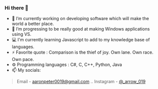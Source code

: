 ### Hi there 👋
- 🔭 I’m currently working on developing software which will make the world a better place.
- 🌱 I’m progressing to be really good at making Windows applications using VS.
- 💻 I'm currently learning Javascript to add to my knowledge base of languages.
- ⚡ Favorite quote : Comparison is the thief of joy. Own lane. Own race. Own pace.
- ⚙️ Programming languages : C#, C, C++, Python, Java
- 📫 My socials:
>  Email - aaronpeter0019@gmail.com
.. Instagram - [@_arrow_019](https://www.instagram.com/_arrow_019/?next=%2F)
<!--
**Arrow-19/Arrow-19** is a ✨ _special_ ✨ repository because its `README.md` (this file) appears on your GitHub profile.

Here are some ideas to get you started:

- 🔭 I’m currently working on ...
- 🌱 I’m currently learning ...
- 👯 I’m looking to collaborate on ...
- 🤔 I’m looking for help with ...
- 💬 Ask me about ...
- 📫 How to reach me: ...
- 😄 Pronouns: ...
- ⚡ Fun fact: ...
-->
